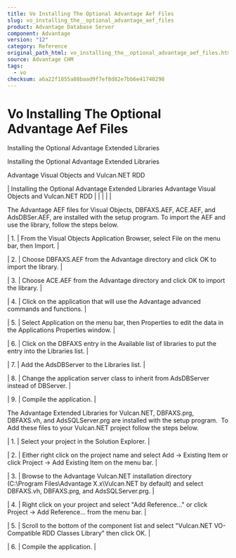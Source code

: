 ```yaml
---
title: Vo Installing The Optional Advantage Aef Files
slug: vo_installing_the__optional_advantage_aef_files
product: Advantage Database Server
component: Advantage
version: "12"
category: Reference
original_path_html: vo_installing_the__optional_advantage_aef_files.htm
source: Advantage CHM
tags:
  - vo
checksum: a6a22f1855a88baad9f7ef8d82e7bb6e41740298
---
```


# Vo Installing The Optional Advantage Aef Files

Installing the Optional Advantage Extended Libraries

Installing the Optional Advantage Extended Libraries

Advantage Visual Objects and Vulcan.NET RDD

| Installing the Optional Advantage Extended Libraries  Advantage Visual Objects and Vulcan.NET RDD |  |  |  |  |

The Advantage AEF files for Visual Objects, DBFAXS.AEF, ACE.AEF, and AdsDBSer.AEF, are installed with the setup program. To import the AEF and use the library, follow the steps below.

| 1. | From the Visual Objects Application Browser, select File on the menu bar, then Import. |

| 2. | Choose DBFAXS.AEF from the Advantage directory and click OK to import the library. |

| 3. | Choose ACE.AEF from the Advantage directory and click OK to import the library. |

| 4. | Click on the application that will use the Advantage advanced commands and functions. |

| 5. | Select Application on the menu bar, then Properties to edit the data in the Applications Properties window. |

| 6. | Click on the DBFAXS entry in the Available list of libraries to put the entry into the Libraries list. |

| 7. | Add the AdsDBServer to the Libraries list. |

| 8. | Change the application server class to inherit from AdsDBServer instead of DBServer. |

| 9. | Compile the application. |

The Advantage Extended Libraries for Vulcan.NET, DBFAXS.prg, DBFAXS.vh, and AdsSQLServer.prg are installed with the setup program.  To Add these files to your Vulcan.NET project follow the steps below.

| 1. | Select your project in the Solution Explorer. |

| 2. | Either right click on the project name and select Add -> Existing Item or click Project -> Add Existing Item on the menu bar. |

| 3. | Browse to the Advantage Vulcan.NET installation directory (C:\Program Files\Advantage X.x\Vulcan.NET by default) and select DBFAXS.vh, DBFAXS.prg, and AdsSQLServer.prg. |

| 4. | Right click on your project and select "Add Reference..." or click Project -> Add Reference... from the menu bar. |

| 5. | Scroll to the bottom of the component list and select "Vulcan.NET VO-Compatible RDD Classes Library" then click OK. |

| 6. | Compile the application. |
